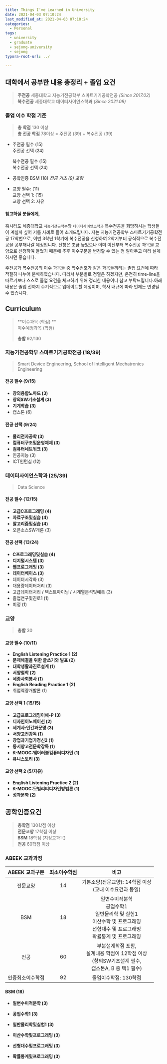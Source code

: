 ```yaml
---
title: Things I've Learned in University
date: 2021-04-03 07:10:24
last_modified_at: 2021-04-03 07:10:24
categories:
  - Personal
tags:
  - university
  - graduate
  - sejong-university
  - sejong
typora-root-url: ../

---
```




## 대학에서 공부한 내용 총정리 + 졸업 요건

> **주전공** 세종대학교 지능기전공학부 스마트기기공학전공 *(Since 2017.02)*  
> **복수전공** 세종대학교 데이터사이언스학과 *(Since 2021.08)*



### 졸업 이수 학점 기준

> **총 학점** 130 이상  
> **총 전공 학점** 78이상  = 주전공 (39) + 복수전공 (39)



- 주전공 필수 (15)  
  주전공 선택 (24)

  복수전공 필수 (15)  
  복수전공 선택 (24)

- 공학인증 BSM (18)  *전공 기초 (9) 포함*

- 교양 필수: (11)  
  교양 선택 1: (15)  
  교양 선택 2: 자유





#### 참고하실 분들에게,

 혹시라도 세종대학교 `지능기전공학부`와 `데이터사이언스학과` 복수전공을 희망하시는 학생들이 계실까 싶어 저를 사례로 들어 소개드립니다. 저는 지능기전공학부 스마트기기공학전공 17학번으로, 이번 3학년 1학기에 복수전공을 신청하여 2학기부터 공식적으로 복수전공을 공부해나갈 예정입니다. 신청은 조금 늦었으나 이미 이전부터 복수전공 과목을 교양으로 신청하여 들었기 때문에 추후 이수구분을 변경할 수 있는 점 알아두고 미리 설계하시면 좋습니다.

 주전공과 복수전공의 이수 과목들 중 학수번호가 같은 과목들끼리는 졸업 요건에 따라 적절히 나누어 분배하였습니다. 따라서 부분별로 정렬은 하겠지만, 온전히 time-line을 따르기보다 스스로 졸업 요건을 체크하기 위해 정리한 내용이니 참고 부탁드립니다.아래 내용은 졸업 전까지 주기적으로 업데이트할 예정이며, 학사 내규에 따라 언제든 변경될 수 있습니다.  





## **Curriculum**

> **이수과목 (학점) **  
> 이수예정과목 (학점)
>
> **총합** 92/130



### 지능기전공학부 스마트기기공학전공 (18/39)

> Smart Device Engineering, School of Intelligent Mechatronics Engineering

#### 전공 필수 (9/15)

- **창의융합노마드 (3)**
- **창의SW기초설계 (3)**
- **기계학습 (3)**
- 캡스톤 (6)

#### 전공 선택 (9/24)

- **물리전자공학 (3)**
- **컴퓨터구조및운영체제 (3)**
- **컴퓨터네트워크 (3)**
- 인공지능 (3)
- ICT인턴십 (12)



### 데이터사이언스학과 (25/39)

> Data Science

#### 전공 필수 (12/15)

- **고급C프로그래밍 (4)**
- **자료구조및실습 (4)**
- **알고리즘및실습 (4)**
- 오픈소스SW개론 (3)

#### 전공 선택 (13/24)

- **C프로그래밍및실습 (4)**
- **디지털시스템 (3)**
- **웹프로그래밍 (3)**
- **데이터베이스 (3)**
- 데이터시각화 (3)
- 대용량데이터처리 (3)
- 고급데이터처리 / 텍스트마이닝 / 시계열분석및예측 (3)
- 졸업연구및진로1 (1)
- 미정 (1)





### 교양

> **총합** 30

#### 교양 필수 (10/11)

- **English Listening Practice 1 (2)**
- **문제해결을 위한 글쓰기와 발표 (2)**
- **대학생활과진로설계 (1)**
- **서양철학 (2)**
- **세종사회봉사 (1)**
- **English Reading Practice 1 (2)**
- 취업역량개발론 (1)

#### 교양 선택 1 (15/15)

- **고급프로그래밍이해-P (3)**
- **디자인이노베이션 (2)**
- **세계사:인간과문명 (3)**
- **서양고전강독 (1)**
- **창업과기업가정신2 (1)**
- **동서양고전문학강독 (1)**
- **K-MOOC:웨어러블컴퓨터디자인 (1)**
- **유니스토리 (3)**

#### 교양 선택 2 (5/자유)

- **English Listening Practice 2 (2)**
- **K-MOOC:모빌리티디자인방법론 (1)**
- **성과문화 (2)**





## 공학인증요건

> **총학점** 130학점 이상  
> **전문교양** 17학점 이상  
> **BSM** 18학점 (지정교과목)  
> **전공** 60학점 이상



### ABEEK 교과과정

|  ABEEK 교과구분  | 최소이수학점 |                             비고                             |
| :--------------: | :----------: | :----------------------------------------------------------: |
|     전문교양     |      14      | 기본소양(전문교양): 14학점 이상  <br />(교내 이수요건과 동일) |
|       BSM        |      18      | 일변수미적분학  <br />공업수학1  <br />일반물리학 및 실험1  <br />이산수학 및 프로그래밍  <br />선형대수 및 프로그래밍  <br />확률통계 및 프로그래밍 |
|       전공       |      60      | 부분설계학점 포함,<br />설계내용 학점이 12학점 이상 <br />(창의SW기초설계 필수,<br />캡스톤A, B 중 택1 필수) |
| 인증최소이수학점 |      92      |                    졸업이수학점: 130학점                     |



#### BSM (18)

- **일변수미적분학 (3)**

- **공업수학1 (3)**

- **일반물리학및실험1 (3)**

- **이산수학및프로그래밍 (3)**

- **선형대수및프로그래밍 (3)**

- **확률통계및프로그래밍 (3)**